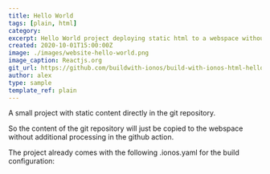 ```yaml
---
title: Hello World
tags: [plain, html]
category:
excerpt: Hello World project deploying static html to a webspace without build step
created: 2020-10-01T15:00:00Z
image: ./images/website-hello-world.png
image_caption: Reactjs.org
git_url: https://github.com/buildwith-ionos/build-with-ionos-html-hello-world
author: alex
type: sample
template_ref: plain
---
```

A small project with static content directly in the git repository.

So the content of the git repository will just be copied to the webspace without additional processing in the github action.

The project already comes with the following .ionos.yaml for the build configuration:
